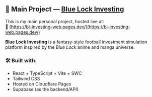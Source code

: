 ## 🚀 Main Project — [Blue Lock Investing](https://bl-investing-web.pages.dev/)

This is my main personal project, hosted live at:  
🔗 [https://bl-investing-web.pages.dev/](https://bl-investing-web.pages.dev/)

**Blue Lock Investing** is a fantasy-style football investment simulation platform inspired by the *Blue Lock* anime and manga universe.

### 🛠️ Built with:
- React + TypeScript + Vite + SWC
- Tailwind CSS
- Hosted on Cloudflare Pages
- Supabase (as the backend/API)
